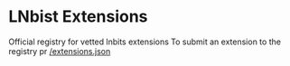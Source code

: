 # LNbist Extensions
Official registry for vetted lnbits extensions
To submit an extension to the registry pr <a href="/extensions.json">/extensions.json</a>
